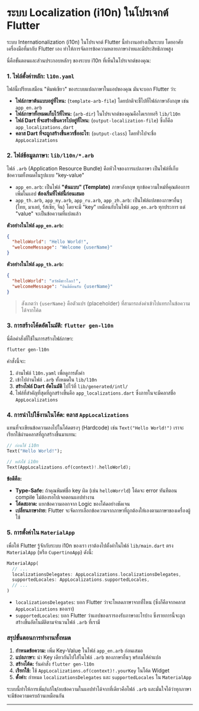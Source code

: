 # ระบบ Localization (i10n) ในโปรเจกต์ Flutter

ระบบ Internationalization (i10n) ในโปรเจกต์ Flutter นี้ทำงานอย่างเป็นระบบ โดยอาศัยเครื่องมือที่มากับ Flutter เอง ทำให้การจัดการข้อความหลายภาษาง่ายและมีประสิทธิภาพสูง

นี่คือขั้นตอนและส่วนประกอบหลักๆ ของระบบ i10n ที่เห็นในโปรเจกต์ของคุณ:

### 1. ไฟล์ตั้งค่าหลัก: `l10n.yaml`

ไฟล์นี้เปรียบเสมือน "พิมพ์เขียว" ของระบบแปลภาษาในแอปของคุณ มันจะบอก Flutter ว่า:

-   **ไฟล์ภาษาต้นแบบอยู่ที่ไหน:** (`template-arb-file`) โดยปกติจะชี้ไปที่ไฟล์ภาษาอังกฤษ เช่น `app_en.arb`
-   **ไฟล์ภาษาทั้งหมดเก็บไว้ที่ไหน:** (`arb-dir`) ในโปรเจกต์ของคุณคือไดเรกทอรี `lib/l10n`
-   **ไฟล์ Dart ที่จะสร้างขึ้นควรไปอยู่ที่ไหน:** (`output-localization-file`) ซึ่งก็คือ `app_localizations.dart`
-   **คลาส Dart ที่จะถูกสร้างขึ้นควรชื่ออะไร:** (`output-class`) โดยทั่วไปจะชื่อ `AppLocalizations`

### 2. ไฟล์ข้อมูลภาษา: `lib/l10n/*.arb`

ไฟล์ `.arb` (Application Resource Bundle) คือหัวใจของการแปลภาษา เป็นไฟล์ที่เก็บข้อความทั้งหมดในรูปแบบ "key-value"

-   `app_en.arb`: เป็นไฟล์ **"ต้นแบบ" (Template)** ภาษาอังกฤษ ทุกข้อความใหม่ที่คุณต้องการเพิ่มในแอป **ต้องเริ่มที่ไฟล์นี้ก่อนเสมอ**
-   `app_th.arb`, `app_my.arb`, `app_ru.arb`, `app_zh.arb`: เป็นไฟล์แปลของภาษาอื่นๆ (ไทย, มาเลย์, รัสเซีย, จีน) โดยจะมี "key" เหมือนกับในไฟล์ `app_en.arb` ทุกประการ แต่ "value" จะเป็นข้อความที่แปลแล้ว

**ตัวอย่างในไฟล์ `app_en.arb`:**
```json
{
  "helloWorld": "Hello World!",
  "welcomeMessage": "Welcome {userName}"
}
```

**ตัวอย่างในไฟล์ `app_th.arb`:**
```json
{
  "helloWorld": "สวัสดีชาวโลก!",
  "welcomeMessage": "ยินดีต้อนรับ {userName}"
}
```
> สังเกตว่า `{userName}` คือตัวแปร (placeholder) ที่สามารถส่งค่าเข้าไปแทรกในข้อความได้จากโค้ด

### 3. การสร้างโค้ดอัตโนมัติ: `flutter gen-l10n`

นี่คือคำสั่งที่ใช้ในการสร้างไฟล์ภาษา:
```bash
flutter gen-l10n
```
คำสั่งนี้จะ:
1.  อ่านไฟล์ `l10n.yaml` เพื่อดูการตั้งค่า
2.  เข้าไปอ่านไฟล์ `.arb` ทั้งหมดใน `lib/l10n`
3.  **สร้างไฟล์ Dart อัตโนมัติ** ไปไว้ที่ `lib/generated/intl/`
4.  ไฟล์ที่สำคัญที่สุดที่ถูกสร้างขึ้นคือ `app_localizations.dart` ซึ่งภายในจะมีคลาสชื่อ `AppLocalizations`

### 4. การนำไปใช้งานในโค้ด: คลาส `AppLocalizations`

แทนที่จะเขียนข้อความลงไปในโค้ดตรงๆ (Hardcode) เช่น `Text("Hello World!")` เราจะเรียกใช้ผ่านคลาสที่ถูกสร้างขึ้นมาแทน:

```dart
// ก่อนใช้ i10n
Text("Hello World!");

// หลังใช้ i10n
Text(AppLocalizations.of(context)!.helloWorld);
```

**ข้อดีคือ:**
-   **Type-Safe:** ถ้าคุณพิมพ์ชื่อ key ผิด (เช่น `helloWorrld`) โค้ดจะ error ทันทีตอน compile ไม่ต้องรอไปเจอตอนแอปทำงาน
-   **โค้ดสะอาด:** แยกข้อความออกจาก Logic ของโค้ดอย่างชัดเจน
-   **เปลี่ยนภาษาง่าย:** Flutter จะจัดการเลือกข้อความจากภาษาที่ถูกต้องให้เองตามภาษาของเครื่องผู้ใช้

### 5. การตั้งค่าใน `MaterialApp`

เพื่อให้ Flutter รู้จักกับระบบ i10n ของเรา เราต้องไปตั้งค่าในไฟล์ `lib/main.dart` ตรง `MaterialApp` (หรือ `CupertinoApp`) ดังนี้:

```dart
MaterialApp(
  // ...
  localizationsDelegates: AppLocalizations.localizationsDelegates,
  supportedLocales: AppLocalizations.supportedLocales,
  // ...
)
```
-   `localizationsDelegates`: บอก Flutter ว่าจะโหลดภาษาจากที่ไหน (ซึ่งก็คือจากคลาส `AppLocalizations` ของเรา)
-   `supportedLocales`: บอก Flutter ว่าแอปของเรารองรับภาษาอะไรบ้าง ซึ่งรายการนี้จะถูกสร้างขึ้นอัตโนมัติตามจำนวนไฟล์ `.arb` ที่เรามี

### สรุปขั้นตอนการทำงานทั้งหมด

1.  **กำหนดข้อความ:** เพิ่ม Key-Value ในไฟล์ `app_en.arb` ก่อนเสมอ
2.  **แปลภาษา:** นำ Key เดียวกันไปใส่ในไฟล์ `.arb` ของภาษาอื่นๆ พร้อมใส่คำแปล
3.  **สร้างโค้ด:** รันคำสั่ง `flutter gen-l10n`
4.  **เรียกใช้:** ใช้ `AppLocalizations.of(context)!.yourKey` ในโค้ด Widget
5.  **ตั้งค่า:** กำหนด `localizationsDelegates` และ `supportedLocales` ใน `MaterialApp`

ระบบนี้ทำให้การเพิ่ม/แก้ไข/ลบข้อความในแอปทำได้จากที่เดียวคือไฟล์ `.arb` และมั่นใจได้ว่าทุกภาษาจะมีข้อความครบถ้วนเหมือนกัน

---

